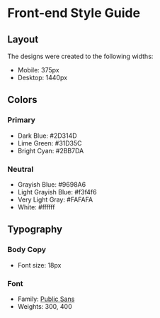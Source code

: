 # Front-end Style Guide

## Layout

The designs were created to the following widths:

- Mobile: 375px
- Desktop: 1440px

## Colors

### Primary

- Dark Blue: #2D314D
- Lime Green: #31D35C
- Bright Cyan: #2BB7DA

### Neutral

- Grayish Blue: #9698A6
- Light Grayish Blue: #f3f4f6
- Very Light Gray: #FAFAFA
- White: #ffffff

## Typography

### Body Copy

- Font size: 18px

### Font

- Family: [Public Sans](https://fonts.google.com/specimen/Public+Sans)
- Weights: 300, 400
